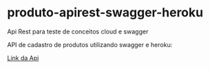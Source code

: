 # produto-apirest-swagger-heroku
Api Rest para teste de conceitos cloud e swagger

API de cadastro de produtos utilizando swagger e heroku:

<a href="https://apires-produtos.herokuapp.com/swagger-ui.html" target="_blank">Link da Api</a>
